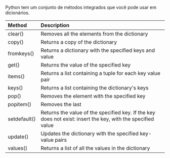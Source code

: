 Python tem um conjunto de métodos integrados que você pode usar em dicionários.

Method | Description
:----- | :----------
clear()       | Removes all the elements from the dictionary</td></tr>
copy()        | Returns a copy of the dictionary</td></tr>
fromkeys()    | Returns a dictionary with the specified keys and value</td></tr>
get()         | Returns the value of the specified key</td></tr>
items()       | Returns a list containing a tuple for each key value pair</td></tr>
keys()        | Returns a list containing the dictionary's keys</td></tr>
pop()         | Removes the element with the specified key</td></tr>
popitem()     | Removes the last 
setdefault()  | Returns the value of the specified key. If the key does not exist: insert the key, with the specified value</td></tr>
update()      | Updates the dictionary with the specified key-value pairs</td></tr>
values()      | Returns a list of all the values in the dictionary</td></tr>
